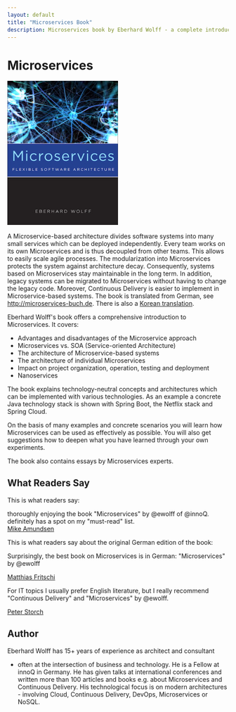 ```yaml
---
layout: default
title: "Microservices Book"
description: Microservices book by Eberhard Wolff - a complete introduction to the architecture style including aspects like technologies or organizations and a complete examples.
---
```


# Microservices

<img src="images/book.jpg" width="50%" /> 


A Microservice-based architecture divides software systems into many
small services which can be deployed independently. Every team works
on its own Microservices and is thus decoupled from other teams. This
allows to easily scale agile processes. The modularization into
Microservices protects the system against architecture
decay. Consequently, systems based on Microservices stay maintainable
in the long term. In addition, legacy systems can be migrated to
Microservices without having to change the legacy code. Moreover,
Continuous Delivery is easier to implement in Microservice-based
systems. The book is translated from German, see
<http://microservices-buch.de>. There is also a [Korean
translation](http://acornpub.co.kr/book/microservices).

Eberhard Wolff's book offers a comprehensive introduction to Microservices. It covers:

      
* Advantages and disadvantages of the Microservice approach
* Microservices vs. SOA (Service-oriented Architecture)
* The architecture of Microservice-based systems
* The architecture of individual Microservices
* Impact on project organization, operation, testing and deployment
* Nanoservices
      
The book explains technology-neutral concepts and architectures which
can be implemented with various technologies. As an example a concrete
Java technology stack is shown with Spring Boot, the Netflix stack and
Spring Cloud.

On the basis of many examples and concrete scenarios you will learn
how Microservices can be used as effectively as possible. You will
also get suggestions how to deepen what you have learned through your
own experiments.

The book also contains essays by Microservices experts.
      
## What Readers Say

This is what readers say:

thoroughly enjoying the book "Microservices" by @ewolff of
@innoQ. definitely has a spot on my "must-read" list.<br /><a
href="https://twitter.com/mamund/status/792885629516480513">Mike
Amundsen </a>

This is what readers say about the original German edition of the
book:
      
Surprisingly, the best book on Microservices is in German:
"Microservices" by @ewolff

[Matthias Fritschi](https://twitter.com/matfsw/status/671222544729579520)

For IT topics I usually prefer English literature, but I really
recommend "Continuous Delivery" and "Microservices" by @ewolff.

[Peter Storch](https://twitter.com/storchp/status/678547218119401473)


## Author

Eberhard Wolff has 15+ years of experience as architect and consultant
- often at the intersection of business and technology. He is a Fellow
at innoQ in Germany. He has given talks at international conferences
and written more than 100 articles and books e.g. about Microservices
and Continuous Delivery. His technological focus is on modern
architectures - involving Cloud, Continuous Delivery, DevOps,
Microservices or NoSQL.
